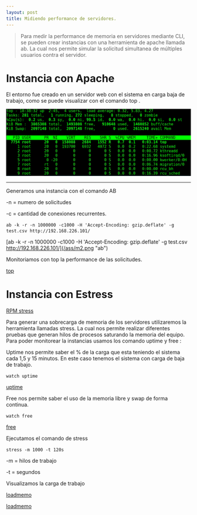 ```yaml
---
layout: post
title: Midiendo performance de servidores.
---
```


> Para medir la performance de memoria en servidores mediante CLI, se pueden crear instancias con una herramienta de apache llamada ab. La cual nos permite simular la solicitud simultanea de múltiples usuarios contra el servidor.


# Instancia con Apache

El entorno fue creado en un servidor web con el sistema en carga baja de trabajo, como se puede visualizar con el comando top .

![top](/ass/m1.png "top")
___

Generamos una instancia con el comando AB

-n = numero de solicitudes 

-c = cantidad de conexiones recurrentes.

    ab -k -r -n 1000000 -c1000 -H 'Accept-Encoding: gzip.deflate' -g test.csv http://192.168.226.101/
    
  [ab -k -r -n 1000000 -c1000 -H 'Accept-Encoding: gzip.deflate' -g test.csv http://192.168.226.101/](/ass/m2.png "ab")


Monitoriamos con top la performance de las solicitudes.

[top](/ass/m3.png "top")


# Instancia con Estress

[RPM stress](https://rpmfind.net/linux/rpm2html/search.php?query=stress)

Para generar una sobrecarga de memoria de los servidores utilizaremos la herramienta llamadas stress. 
La cual nos permite realizar diferentes pruebas que generan hilos de procesos saturando la memoria del equipo.
Para poder monitorear la instancias usamos los comando uptime y free :

Uptime nos permite saber el % de la carga que esta teniendo el sistema cada 1,5 y 15 minutos.
En este caso tenemos el sistema con carga de baja de trabajo.

    watch uptime
    
[uptime](/ass/m6.png "uptime")
    
Free nos permite saber el uso de la memoria libre y swap de forma continua. 
 
    watch free

[free](/ass/m5.png "free")

    
Ejecutamos el comando de stress

    stress -m 1000 -t 120s
    
-m = hilos de trabajo 

-t = segundos

Visualizamos la carga de trabajo

[loadmemo](/ass/m7.png "stress")

[loadmemo](/ass/m8.png "top")





    
    


